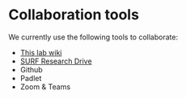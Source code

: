 # Collaboration tools

We currently use the following tools to collaborate:



- [This lab wiki](https://eur-synclab.github.io/sync-wiki/)
- [SURF Research Drive](http://eur.data.surfsara.nl/)
- Github
- Padlet
- Zoom & Teams